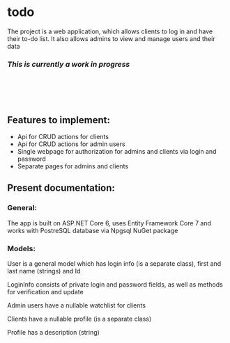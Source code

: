 # todo
The project is a web application, which allows clients to log in and have their to-do list. It also allows admins to view and manage users and their data

### *This is currently a work in progress*

<div style="height: 60px;"></div>

## Features to implement:

* Api for CRUD actions for clients
* Api for CRUD actions for admin users
* Single webpage for authorization for admins and clients via login and password
* Separate pages for admins and clients


## Present documentation:

### General:

The app is built on ASP.NET Core 6, uses Entity Framework Core 7 and works with PostreSQL database via Npgsql NuGet package

### Models:
User is a general model which has login info (is a separate class), first and last name (strings) and Id

LoginInfo consists of private login and password fields, as well as methods for verification and update

Admin users have a nullable watchlist for clients

Clients have a nullable profile (is a separate class)

Profile has a description (string)
